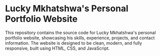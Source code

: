 # Lucky Mkhatshwa's Personal Portfolio Website
This repository contains the source code for Lucky Mkhatshwa's personal portfolio website, showcasing his skills, experience, projects, and contact information. The website is designed to be clean, modern, and fully responsive, built using HTML, CSS, and JavaScript.